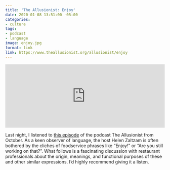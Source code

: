 ```yaml
---
title: 'The Allusionist: Enjoy'
date: 2020-01-08 13:51:00 -05:00
categories:
- culture
tags:
- podcast
- language
image: enjoy.jpg
format: link
link: https://www.theallusionist.org/allusionist/enjoy
---
```


<iframe frameborder="0" scrolling="no" src="https://play.prx.org/e?uf=http:%2F%2Ffeeds.theallusionist.org%2FAllusionist&ge=prx_195_12c20bab-7dc1-4891-ab88-3db135d4e9ad&wmode=opaque" height="200" width="100%"></iframe>

Last night, I listened to [this episode](https://www.theallusionist.org/allusionist/enjoy) of the podcast The Allusionist from October. As a keen observer of language, the host Helen Zaltzam is often bothered by the cliches of foodservice phrases like “Enjoy!” or “Are you still working on that?”. What follows is a fascinating discussion with restaurant professionals about the origin, meanings, and functional purposes of these and other similar expressions. I’d highly recommend giving it a listen.